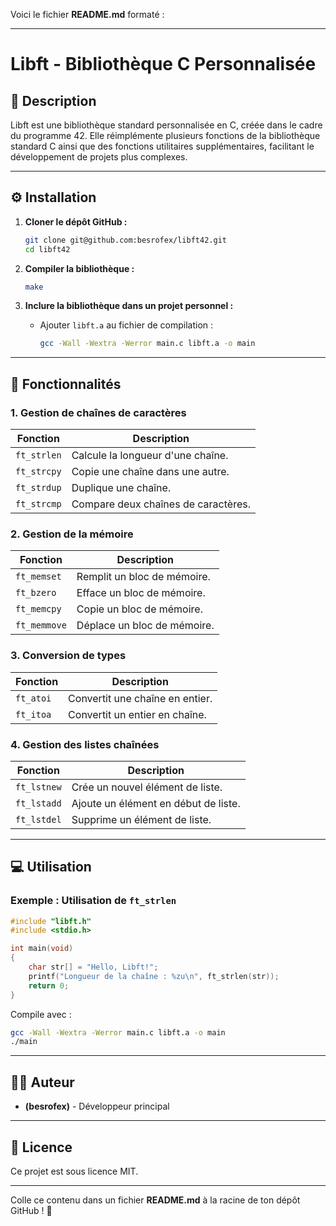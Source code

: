 Voici le fichier **README.md** formaté :  

---

# **Libft - Bibliothèque C Personnalisée**  

## **📖 Description**  
Libft est une bibliothèque standard personnalisée en C, créée dans le cadre du programme 42. Elle réimplémente plusieurs fonctions de la bibliothèque standard C ainsi que des fonctions utilitaires supplémentaires, facilitant le développement de projets plus complexes.  

---

## **⚙️ Installation**  

1. **Cloner le dépôt GitHub :**  
   ```bash
   git clone git@github.com:besrofex/libft42.git
   cd libft42
   ```

2. **Compiler la bibliothèque :**  
   ```bash
   make
   ```

3. **Inclure la bibliothèque dans un projet personnel :**  
   - Ajouter `libft.a` au fichier de compilation :  
     ```bash
     gcc -Wall -Wextra -Werror main.c libft.a -o main
     ```

---

## **🚀 Fonctionnalités**  

### **1. Gestion de chaînes de caractères**  
| Fonction       | Description                          |
|----------------|--------------------------------------|
| `ft_strlen`    | Calcule la longueur d'une chaîne.   |
| `ft_strcpy`    | Copie une chaîne dans une autre.    |
| `ft_strdup`    | Duplique une chaîne.                |
| `ft_strcmp`    | Compare deux chaînes de caractères. |

### **2. Gestion de la mémoire**  
| Fonction       | Description                          |
|----------------|--------------------------------------|
| `ft_memset`    | Remplit un bloc de mémoire.         |
| `ft_bzero`     | Efface un bloc de mémoire.          |
| `ft_memcpy`    | Copie un bloc de mémoire.           |
| `ft_memmove`   | Déplace un bloc de mémoire.         |

### **3. Conversion de types**  
| Fonction       | Description                          |
|----------------|--------------------------------------|
| `ft_atoi`      | Convertit une chaîne en entier.     |
| `ft_itoa`      | Convertit un entier en chaîne.      |

### **4. Gestion des listes chaînées**  
| Fonction       | Description                          |
|----------------|--------------------------------------|
| `ft_lstnew`    | Crée un nouvel élément de liste.    |
| `ft_lstadd`    | Ajoute un élément en début de liste.|
| `ft_lstdel`    | Supprime un élément de liste.       |

---

## **💻 Utilisation**  

### **Exemple : Utilisation de `ft_strlen`**  

```c
#include "libft.h"
#include <stdio.h>

int main(void)
{
    char str[] = "Hello, Libft!";
    printf("Longueur de la chaîne : %zu\n", ft_strlen(str));
    return 0;
}
```

Compile avec :  

```bash
gcc -Wall -Wextra -Werror main.c libft.a -o main
./main
```

---

## **👨‍💻 Auteur**  
- **(besrofex)** - Développeur principal  

---

## **📜 Licence**  
Ce projet est sous licence MIT.  

---

Colle ce contenu dans un fichier **README.md** à la racine de ton dépôt GitHub ! 🚀
